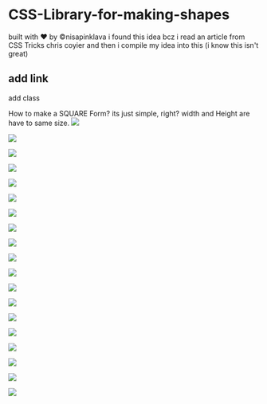 # CSS-Library-for-making-shapes
built with &hearts; by &copy;nisapinklava 
i found this idea bcz i read an article from CSS Tricks chris coyier
and then i compile my idea into this (i know this isn't great)

## add link
<link href="https://res.cloudinary.com/codelifings/raw/upload/v1584852632/css-sparklers_e6ertq_jt3kk8.css" rel="stylesheet>

## add class
How to make a SQUARE Form? its just simple, right? width and Height are have to same size.
![](https://res.cloudinary.com/codelifings/image/upload/v1584853602/7_nv9sum.png)

![](https://res.cloudinary.com/codelifings/image/upload/v1584853600/10_uefo0z.png)

![](https://res.cloudinary.com/codelifings/image/upload/v1584853600/14_rtfx3o.png)

![](https://res.cloudinary.com/codelifings/image/upload/v1584853600/11_anyaqu.png)

![](https://res.cloudinary.com/codelifings/image/upload/v1584853600/12_n5vldt.png)

![](https://res.cloudinary.com/codelifings/image/upload/v1584853600/13_l2kacm.png)

![](https://res.cloudinary.com/codelifings/image/upload/v1584853600/15_xkea2i.png)

![](https://res.cloudinary.com/codelifings/image/upload/v1584853601/16_utivpa.png)

![](https://res.cloudinary.com/codelifings/image/upload/v1584853600/9_gx4rg4.png)

![](https://res.cloudinary.com/codelifings/image/upload/v1584853601/8_khulgv.png)

![](https://res.cloudinary.com/codelifings/image/upload/v1584853601/19_o4vxii.png)

![](https://res.cloudinary.com/codelifings/image/upload/v1584853601/17_obiqeb.png)

![](https://res.cloudinary.com/codelifings/image/upload/v1584853601/1_z3ykcb.png)

![](https://res.cloudinary.com/codelifings/image/upload/v1584853601/18_rne7fy.png)

![](https://res.cloudinary.com/codelifings/image/upload/v1584853601/3_lztqtp.png)

![](https://res.cloudinary.com/codelifings/image/upload/v1584853601/5_sebhjd.png)

![](https://res.cloudinary.com/codelifings/image/upload/v1584853601/6_fu7ouy.png)

![](https://res.cloudinary.com/codelifings/image/upload/v1584853601/4_iznktb.png)

![](https://res.cloudinary.com/codelifings/image/upload/v1584853601/2_hkootd.png)
